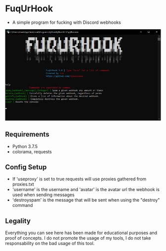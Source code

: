 # FuqUrHook
  - A simple program for fucking with Discord webhooks

![](https://github.com/riaaaaaaaa/FuqUrHook/blob/master/screenie.png?raw=true)

## Requirements
  - Python 3.7.5
  - colorama, requests

## Config Setup
  - If 'useproxy' is set to true requests will use proxies gathered from proxies.txt
  - 'username' is the username and 'avatar' is the avatar url the webhook is used when sending messages
  - 'destroyspam' is the message that will be sent when using the "destroy" command

## Legality
Everything you can see here has been made for educational purposes and proof of concepts. I do not promote the usage of my tools, I do not take responsability on the bad usage of this tool.
